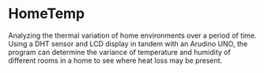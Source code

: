 # HomeTemp
Analyzing the thermal variation of home environments over a period of time. Using a DHT sensor and LCD display in tandem with an Arudino UNO, the program can determine the variance of temperature and humidity of different rooms in a home to see where heat loss may be present.
